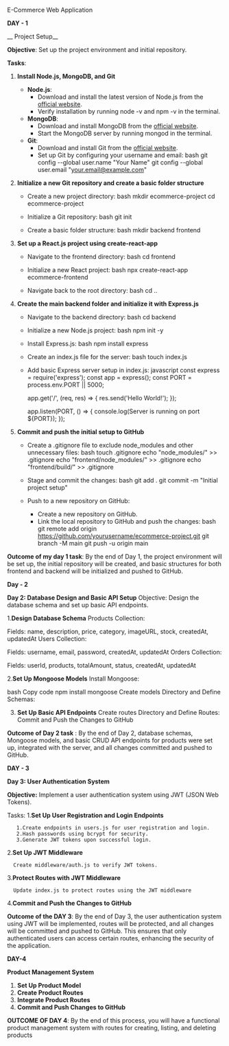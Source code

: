 E-Commerce Web Application

**DAY - 1**

__ Project Setup__

**Objective**: Set up the project environment and initial repository.

**Tasks**:

1. **Install Node.js, MongoDB, and Git**
   - __Node.js__:
     - Download and install the latest version of Node.js from the [official website](https://nodejs.org/).
     - Verify installation by running node -v and npm -v in the terminal.
   - __MongoDB__:
     - Download and install MongoDB from the [official website](https://www.mongodb.com/try/download/community).
     - Start the MongoDB server by running mongod in the terminal.
   - __Git__:
     - Download and install Git from the [official website](https://git-scm.com/downloads).
     - Set up Git by configuring your username and email:
       bash
       git config --global user.name "Your Name"
       git config --global user.email "your.email@example.com"
       

2. **Initialize a new Git repository and create a basic folder structure**
   - Create a new project directory:
     bash
     mkdir ecommerce-project
     cd ecommerce-project
     
   - Initialize a Git repository:
     bash
     git init
     
   - Create a basic folder structure:
     bash
     mkdir backend frontend
     

3. **Set up a React.js project using create-react-app**
   - Navigate to the frontend directory:
     bash
     cd frontend
     
   - Initialize a new React project:
     bash
     npx create-react-app ecommerce-frontend
     
   - Navigate back to the root directory:
     bash
     cd ..
     

4. **Create the main backend folder and initialize it with Express.js**
   - Navigate to the backend directory:
     bash
     cd backend
     
   - Initialize a new Node.js project:
     bash
     npm init -y
     
   - Install Express.js:
     bash
     npm install express
     
   - Create an index.js file for the server:
     bash
     touch index.js
     
   - Add basic Express server setup in index.js:
     javascript
     const express = require('express');
     const app = express();
     const PORT = process.env.PORT || 5000;

     app.get('/', (req, res) => {
       res.send('Hello World!');
     });

     app.listen(PORT, () => {
       console.log(Server is running on port ${PORT});
     });
     

5. **Commit and push the initial setup to GitHub**
   - Create a .gitignore file to exclude node_modules and other unnecessary files:
     bash
     touch .gitignore
     echo "node_modules/" >> .gitignore
     echo "frontend/node_modules/" >> .gitignore
     echo "frontend/build/" >> .gitignore
     
   - Stage and commit the changes:
     bash
     git add .
     git commit -m "Initial project setup"
     
   - Push to a new repository on GitHub:
     - Create a new repository on GitHub.
     - Link the local repository to GitHub and push the changes:
       bash
       git remote add origin https://github.com/yourusername/ecommerce-project.git
       git branch -M main
       git push -u origin main
       

**Outcome of my day 1 task**: By the end of Day 1, the project environment will be set up, the initial repository will be created, and basic structures for both frontend and backend will be initialized and pushed to GitHub.



**Day - 2**

**Day 2: Database Design and Basic API Setup**
Objective: Design the database schema and set up basic API endpoints.


1.**Design Database Schema**
Products Collection:

Fields: name, description, price, category, imageURL, stock, createdAt, updatedAt
Users Collection:

Fields: username, email, password, createdAt, updatedAt
Orders Collection:

Fields: userId, products, totalAmount, status, createdAt, updatedAt

2.**Set Up Mongoose Models**
Install Mongoose:

bash
Copy code
npm install mongoose
Create models Directory and Define Schemas:

3. **Set Up Basic API Endpoints**
Create routes Directory and Define Routes:
Commit and Push the Changes to GitHub

**Outcome of Day 2 task** : By the end of Day 2, database schemas, Mongoose models, and basic CRUD API endpoints for products were set up, integrated with the server, and all changes committed and pushed to GitHub.


**DAY - 3**

**Day 3: User Authentication System**

__Objective:__
Implement a user authentication system using JWT (JSON Web Tokens).

Tasks:
1.**Set Up User Registration and Login Endpoints**

       1.Create endpoints in users.js for user registration and login.
       2.Hash passwords using bcrypt for security.
       3.Generate JWT tokens upon successful login.

2.**Set Up JWT Middleware**

      Create middleware/auth.js to verify JWT tokens.
      
3.**Protect Routes with JWT Middleware**

      Update index.js to protect routes using the JWT middleware

4.**Commit and Push the Changes to GitHub**

**Outcome of the DAY 3**:
        By the end of Day 3, the user authentication system using JWT will be implemented, routes will be protected, and all changes will be committed and pushed to GitHub. This ensures that only authenticated users can access certain routes, enhancing the security of the application.

**DAY-4**

__Product Management System__

1. **Set Up Product Model**
2. **Create Product Routes**
3. **Integrate Product Routes**
4. **Commit and Push Changes to GitHub**


**OUTCOME OF DAY 4**:
     By the end of this process, you will have a functional product management system with routes for creating, listing, and deleting products




